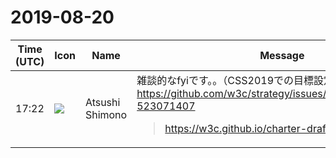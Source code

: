 # 2019-08-20

|Time (UTC)|Icon|Name|Message|
|---|---|---|---|
|17:22|![](https://secure.gravatar.com/avatar/3f82b853a23d9a6d1ce612d83f3a3a54.jpg?s=72&d=https%3A%2F%2Fa.slack-edge.com%2Fdf10d%2Fimg%2Favatars%2Fava_0008-72.png)|Atsushi Shimono|雑談的なfyiです。。（CSS2019での目標設定的な議論<br><https://github.com/w3c/strategy/issues/188#issuecomment-523071407><br><blockquote><https://w3c.github.io/charter-drafts/css-2019.html></blockquote>|
